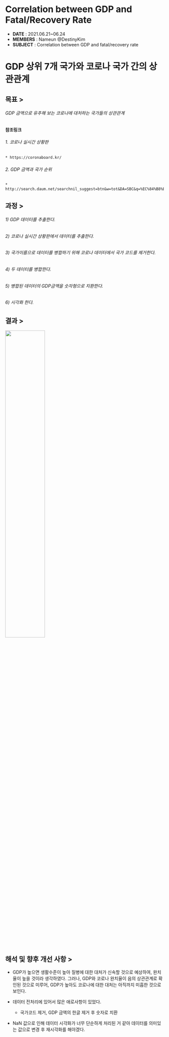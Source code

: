 # Correlation between GDP and Fatal/Recovery Rate
- __DATE__ : 2021.06.21~06.24
- __MEMBERS__ : Nameun @DestinyKim
- __SUBJECT__ : Correlation between GDP and fatal/recovery rate


# GDP 상위 7개 국가와 코로나 국가 간의 상관관계

## 목표 >

###### GDP 금액으로 유추해 보는 코로나에 대처하는 국가들의 상관관계

#### 참조링크

###### 1. 코로나 실시간 상황판 
    * https://coronaboard.kr/
###### 2. GDP 금액과 국가 순위 
    * http://search.daum.net/searchnil_suggest=btn&w=tot&DA=SBC&q=%EC%84%B8%EA%B3%84+gdp+%EC%88%9C%EC%9C%84

## 과정 >

###### 1) GDP 데이터를 추출한다.
###### 2) 코로나 실시간 상황판에서 데이터를 추출한다.
###### 3) 국가이름으로 데이터를 병합하기 위해 코로나 데이터에서 국가 코드를 제거한다.
###### 4) 두 데이터를 병합한다.
###### 5) 병합된 데이터의 GDP금액을 숫자형으로 치환한다.
###### 6) 시각화 한다.

## 결과 >
<img src = "https://user-images.githubusercontent.com/39752251/123351742-c8783b00-d598-11eb-8446-7e97e8b43da8.png" width="50%">

## 해석 및 향후 개선 사항 >

* GDP가 높으면 생활수준이 높아 질병에 대한 대처가 신속할 것으로 예상하여, 완치율이 높을 것이라 생각하였다. 그러나, GDP와 코로나 완치율이 음의 상관관계로 확인된 것으로 미루어, GDP가 높아도 코로나에 대한 대처는 아직까지 미흡한 것으로 보인다.
  
* 데이터 전처리에 있어서 많은 애로사항이 있었다.
    * 국가코드 제거, GDP 금액의 한글 제거 후 숫자로 치환
  
* NaN 값으로 인해 데이터 시각화가 너무 단순하게 처리된 거 같아 데이터를 의미있는 값으로 변경 후 재시각화를 해야겠다.
